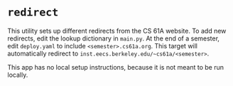 # `redirect`

This utility sets up different redirects from the CS 61A website. To add new
redirects, edit the lookup dictionary in `main.py`. At the end of a semester,
edit `deploy.yaml` to include `<semester>.cs61a.org`. This target will
automatically redirect to `inst.eecs.berkeley.edu/~cs61a/<semester>`.

This app has no local setup instructions, because it is not meant to be run
locally.